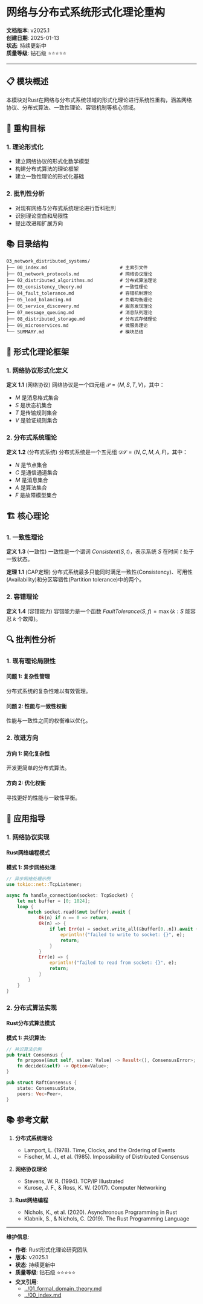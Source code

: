 # 网络与分布式系统形式化理论重构

**文档版本**: v2025.1  
**创建日期**: 2025-01-13  
**状态**: 持续更新中  
**质量等级**: 钻石级 ⭐⭐⭐⭐⭐

---

## 📋 模块概述

本模块对Rust在网络与分布式系统领域的形式化理论进行系统性重构，涵盖网络协议、分布式算法、一致性理论、容错机制等核心领域。

## 🎯 重构目标

### 1. 理论形式化

- 建立网络协议的形式化数学模型
- 构建分布式算法的理论框架
- 建立一致性理论的形式化基础

### 2. 批判性分析

- 对现有网络与分布式系统理论进行哲科批判
- 识别理论空白和局限性
- 提出改进和扩展方向

## 📚 目录结构

```text
03_network_distributed_systems/
├── 00_index.md                           # 主索引文件
├── 01_network_protocols.md               # 网络协议理论
├── 02_distributed_algorithms.md          # 分布式算法理论
├── 03_consistency_theory.md              # 一致性理论
├── 04_fault_tolerance.md                 # 容错机制理论
├── 05_load_balancing.md                  # 负载均衡理论
├── 06_service_discovery.md               # 服务发现理论
├── 07_message_queuing.md                 # 消息队列理论
├── 08_distributed_storage.md             # 分布式存储理论
├── 09_microservices.md                   # 微服务理论
└── SUMMARY.md                            # 模块总结
```

## 🔬 形式化理论框架

### 1. 网络协议形式化定义

**定义 1.1** (网络协议)
网络协议是一个四元组 $\mathcal{P} = (M, S, T, V)$，其中：

- $M$ 是消息格式集合
- $S$ 是状态机集合
- $T$ 是传输规则集合
- $V$ 是验证规则集合

### 2. 分布式系统理论

**定义 1.2** (分布式系统)
分布式系统是一个五元组 $\mathcal{DS} = (N, C, M, A, F)$，其中：

- $N$ 是节点集合
- $C$ 是通信通道集合
- $M$ 是消息集合
- $A$ 是算法集合
- $F$ 是故障模型集合

## 🏗️ 核心理论

### 1. 一致性理论

**定义 1.3** (一致性)
一致性是一个谓词 $Consistent(S, t)$，表示系统 $S$ 在时间 $t$ 处于一致状态。

**定理 1.1** (CAP定理)
分布式系统最多只能同时满足一致性(Consistency)、可用性(Availability)和分区容错性(Partition tolerance)中的两个。

### 2. 容错理论

**定义 1.4** (容错能力)
容错能力是一个函数 $FaultTolerance(S, f) = \max\{k: S \text{ 能容忍 } k \text{ 个故障}\}$。

## 🔍 批判性分析

### 1. 现有理论局限性

#### 问题 1: 复杂性管理

分布式系统的复杂性难以有效管理。

#### 问题 2: 性能与一致性权衡

性能与一致性之间的权衡难以优化。

### 2. 改进方向

#### 方向 1: 简化复杂性

开发更简单的分布式算法。

#### 方向 2: 优化权衡

寻找更好的性能与一致性平衡。

## 🎯 应用指导

### 1. 网络协议实现

#### Rust网络编程模式

**模式 1: 异步网络处理**:

```rust
// 异步网络处理示例
use tokio::net::TcpListener;

async fn handle_connection(socket: TcpSocket) {
    let mut buffer = [0; 1024];
    loop {
        match socket.read(&mut buffer).await {
            Ok(n) if n == 0 => return,
            Ok(n) => {
                if let Err(e) = socket.write_all(&buffer[0..n]).await {
                    eprintln!("failed to write to socket: {}", e);
                    return;
                }
            }
            Err(e) => {
                eprintln!("failed to read from socket: {}", e);
                return;
            }
        }
    }
}
```

### 2. 分布式算法实现

#### Rust分布式算法模式

**模式 1: 共识算法**:

```rust
// 共识算法示例
pub trait Consensus {
    fn propose(&mut self, value: Value) -> Result<(), ConsensusError>;
    fn decide(&self) -> Option<Value>;
}

pub struct RaftConsensus {
    state: ConsensusState,
    peers: Vec<Peer>,
}
```

## 📚 参考文献

1. **分布式系统理论**
   - Lamport, L. (1978). Time, Clocks, and the Ordering of Events
   - Fischer, M. J., et al. (1985). Impossibility of Distributed Consensus

2. **网络协议理论**
   - Stevens, W. R. (1994). TCP/IP Illustrated
   - Kurose, J. F., & Ross, K. W. (2017). Computer Networking

3. **Rust网络编程**
   - Nichols, K., et al. (2020). Asynchronous Programming in Rust
   - Klabnik, S., & Nichols, C. (2019). The Rust Programming Language

---

**维护信息**:

- **作者**: Rust形式化理论研究团队
- **版本**: v2025.1
- **状态**: 持续更新中
- **质量等级**: 钻石级 ⭐⭐⭐⭐⭐
- **交叉引用**:
  - [../01_formal_domain_theory.md](../01_formal_domain_theory.md)
  - [../00_index.md](../00_index.md)
